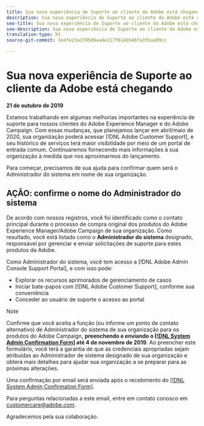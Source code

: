 ```yaml
---
title: Sua nova experiência de Suporte ao cliente da Adobe está chegando — [!DNL Campaign] implantar contato
description: Sua nova experiência de Suporte ao cliente da Adobe está chegando — [!DNL Campaign] implantar contato
seo-title: Sua nova experiência de Suporte ao cliente da Adobe está chegando — [!DNL Campaign] implantar contato
seo-description: Sua nova experiência de Suporte ao cliente da Adobe está chegando — [!DNL Campaign] implantar contato
translation-type: ht
source-git-commit: 3e4fe23a3795d9aa4e217f614b546fa3fbaa09cc

---
```



# Sua nova experiência de Suporte ao cliente da Adobe está chegando

**21 de outubro de 2019**

Estamos trabalhando em algumas melhorias importantes na experiência de suporte para nossos clientes do Adobe Experience Manager e do Adobe Campaign. Com essas mudanças, que planejamos lançar em abril/maio de 2020, sua organização poderá acessar [!DNL Adobe Customer Support], e seu histórico de serviços terá maior visibilidade por meio de um portal de entrada comum. Continuaremos fornecendo mais informações à sua organização à medida que nos aproximarmos do lançamento.

Para começar, precisamos de sua ajuda para confirmar quem será o Administrador do sistema em nome de sua organização.

## AÇÃO: confirme o nome do Administrador do sistema

De acordo com nossos registros, você foi identificado como o contato principal durante o processo de compra original dos produtos do Adobe Experience Manager/Adobe Campaign de sua organização. Como resultado, você está listado como o **Administrador do sistema** designado, responsável por gerenciar e enviar solicitações de suporte para estes produtos da Adobe.

Como Administrador do sistema, você tem acesso a [!DNL Adobe Admin Console Support Portal], e com isso pode:

* Explorar os recursos aprimorados de gerenciamento de casos
* Iniciar bate-papos com [!DNL Adobe Customer Support], conforme sua conveniência
* Conceder ao usuário de suporte o acesso ao portal

>[!NOTE]
>Confirme que você aceita a função (ou informe um ponto de contato alternativo) de Administrador do sistema de sua organização para os produtos do Adobe Campaign, **preenchendo e enviando o [[!DNL System Admin Confirmation Form]](https://adobe.allegiancetech.com/cgi-bin/qwebcorporate.dll?idx=N5M8RY) até 4 de novembro de 2019**.
>Ao preencher este formulário, você terá a garantia de que as credenciais apropriadas sejam atribuídas ao Administrador de sistema designado de sua organização e obterá mais detalhes para ajudar sua organização a se preparar para as próximas alterações.

Uma confirmação por email será enviada após o recebimento do [[!DNL System Admin Confirmation Form]](https://adobe.allegiancetech.com/cgi-bin/qwebcorporate.dll?idx=N5M8RY).

Para perguntas relacionadas a este email, entre em contato conosco em customercare@adobe.com.

Agradecemos pela sua colaboração.
